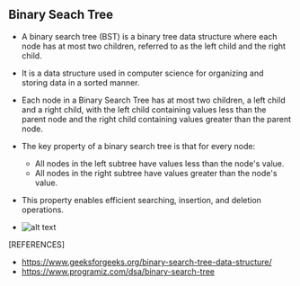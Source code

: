 ## Binary Seach Tree

- A binary search tree (BST) is a binary tree data structure where each node has at most two children, referred to as the left child and the right child.
- It is a data structure used in computer science for organizing and storing data in a sorted manner. 
- Each node in a Binary Search Tree has at most two children, a left child and a right child, with the left child containing values less than the parent node and the right child containing values greater than the parent node. 
  
- The key property of a binary search tree is that for every node:
  - All nodes in the left subtree have values less than the node's value.
  - All nodes in the right subtree have values greater than the node's value.
- This property enables efficient searching, insertion, and deletion operations.
- ![alt text](https://miro.medium.com/v2/resize:fit:1194/1*ziYvZzrttFYMXkkV9u66jw.png)


[REFERENCES]
- https://www.geeksforgeeks.org/binary-search-tree-data-structure/
- https://www.programiz.com/dsa/binary-search-tree